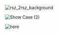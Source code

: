 





![rsz_2rsz_background](https://user-images.githubusercontent.com/99599564/153757496-153832c8-829e-4e9d-b478-3a9c2c11bac9.png)











![Show Case (2)](https://user-images.githubusercontent.com/99599564/153757983-55815854-45a5-4a8c-b1a6-9b48eefbbd7f.png)






![here](https://user-images.githubusercontent.com/99599564/153758864-cb5d1175-378c-44f2-b4d7-2dfbc0820b77.png)
